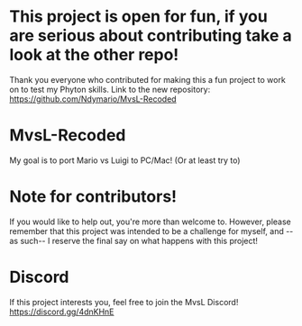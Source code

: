 # This project is open for fun, if you are serious about contributing take a look at the other repo!
Thank you everyone who contributed for making this a fun project to work on to test my Phyton skills.
Link to the new repository: https://github.com/Ndymario/MvsL-Recoded

# MvsL-Recoded
My goal is to port Mario vs Luigi to PC/Mac! (Or at least try to)

# Note for contributors!
If you would like to help out, you're more than welcome to. However, please remember that this project was intended to be a challenge for myself, and --as such-- I reserve the final say on what happens with this project! 

# Discord
If this project interests you, feel free to join the MvsL Discord!
https://discord.gg/4dnKHnE
